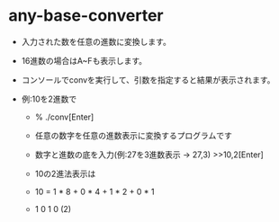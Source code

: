 # any-base-converter

* 入力された数を任意の進数に変換します。

* 16進数の場合はA~Fも表示します。

* コンソールでconvを実行して、引数を指定すると結果が表示されます。

* 例:10を2進数で

  * % ./conv[Enter]
  
  * 任意の数字を任意の進数表示に変換するプログラムです
  
  * 数字と進数の底を入力(例:27を3進数表示 → 27,3) >>10,2[Enter]

  * 10の2進法表示は
  
  * 10 = 1 * 8 + 0 * 4 + 1 * 2 + 0 * 1
  
  * 1 0 1 0 (2)
